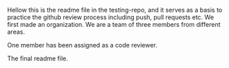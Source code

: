 Hellow this is the readme file in the testing-repo, and 
it serves as a basis to practice the github review process including
push, pull requests etc.
We first made an organization.
We are a team of three members 
from different areas.

One member has been assigned as a code reviewer.

The final readme file. 
